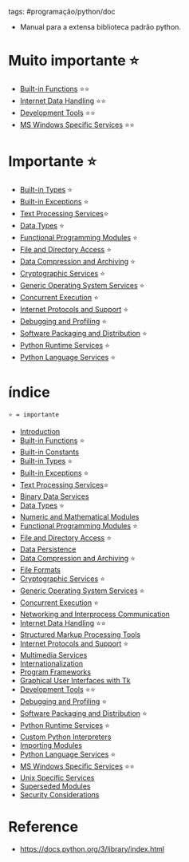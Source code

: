 tags: #programação/python/doc 

- Manual para a extensa biblioteca padrão python.

# Muito importante ⭐
-   [Built-in Functions](https://docs.python.org/3/library/functions.html) ⭐⭐
-   [Internet Data Handling](https://docs.python.org/3/library/netdata.html) ⭐⭐
-   [Development Tools](https://docs.python.org/3/library/development.html) ⭐⭐
-   [MS Windows Specific Services](https://docs.python.org/3/library/windows.html) ⭐⭐

# Importante ⭐
-   [Built-in Types](https://docs.python.org/3/library/stdtypes.html) ⭐
-   [Built-in Exceptions](https://docs.python.org/3/library/exceptions.html) ⭐
-   [Text Processing Services](https://docs.python.org/3/library/text.html)⭐
-   [Data Types](https://docs.python.org/3/library/datatypes.html) ⭐
-   [Functional Programming Modules](https://docs.python.org/3/library/functional.html) ⭐
-   [File and Directory Access](https://docs.python.org/3/library/filesys.html) ⭐
-   [Data Compression and Archiving](https://docs.python.org/3/library/archiving.html) ⭐
-   [Cryptographic Services](https://docs.python.org/3/library/crypto.html) ⭐
-   [Generic Operating System Services](https://docs.python.org/3/library/allos.html) ⭐
-   [Concurrent Execution](https://docs.python.org/3/library/concurrency.html) ⭐
-   [Internet Protocols and Support](https://docs.python.org/3/library/internet.html) ⭐
-   [Debugging and Profiling](https://docs.python.org/3/library/debug.html) ⭐
-   [Software Packaging and Distribution](https://docs.python.org/3/library/distribution.html) ⭐
-   [Python Runtime Services](https://docs.python.org/3/library/python.html) ⭐
-   [Python Language Services](https://docs.python.org/3/library/language.html) ⭐


# índice
`⭐ = importante`
-   [Introduction](https://docs.python.org/3/library/intro.html)
-   [Built-in Functions](https://docs.python.org/3/library/functions.html) ⭐
-   [Built-in Constants](https://docs.python.org/3/library/constants.html) 
-   [Built-in Types](https://docs.python.org/3/library/stdtypes.html) ⭐
-   [Built-in Exceptions](https://docs.python.org/3/library/exceptions.html) ⭐
-   [Text Processing Services](https://docs.python.org/3/library/text.html)⭐
-   [Binary Data Services](https://docs.python.org/3/library/binary.html)
-   [Data Types](https://docs.python.org/3/library/datatypes.html) ⭐
-   [Numeric and Mathematical Modules](https://docs.python.org/3/library/numeric.html)
-   [Functional Programming Modules](https://docs.python.org/3/library/functional.html) ⭐
-   [File and Directory Access](https://docs.python.org/3/library/filesys.html) ⭐
-   [Data Persistence](https://docs.python.org/3/library/persistence.html)
-   [Data Compression and Archiving](https://docs.python.org/3/library/archiving.html) ⭐
-   [File Formats](https://docs.python.org/3/library/fileformats.html)
-   [Cryptographic Services](https://docs.python.org/3/library/crypto.html) ⭐
-   [Generic Operating System Services](https://docs.python.org/3/library/allos.html) ⭐
-   [Concurrent Execution](https://docs.python.org/3/library/concurrency.html) ⭐
-   [Networking and Interprocess Communication](https://docs.python.org/3/library/ipc.html)
-   [Internet Data Handling](https://docs.python.org/3/library/netdata.html) ⭐⭐
-   [Structured Markup Processing Tools](https://docs.python.org/3/library/markup.html)
-   [Internet Protocols and Support](https://docs.python.org/3/library/internet.html) ⭐
-   [Multimedia Services](https://docs.python.org/3/library/mm.html)
-   [Internationalization](https://docs.python.org/3/library/i18n.html)
-   [Program Frameworks](https://docs.python.org/3/library/frameworks.html)
-   [Graphical User Interfaces with Tk](https://docs.python.org/3/library/tk.html)
-   [Development Tools](https://docs.python.org/3/library/development.html) ⭐⭐
-   [Debugging and Profiling](https://docs.python.org/3/library/debug.html) ⭐
-   [Software Packaging and Distribution](https://docs.python.org/3/library/distribution.html) ⭐
-   [Python Runtime Services](https://docs.python.org/3/library/python.html) ⭐
-   [Custom Python Interpreters](https://docs.python.org/3/library/custominterp.html)
-   [Importing Modules](https://docs.python.org/3/library/modules.html)
-   [Python Language Services](https://docs.python.org/3/library/language.html) ⭐
-   [MS Windows Specific Services](https://docs.python.org/3/library/windows.html) ⭐⭐
-   [Unix Specific Services](https://docs.python.org/3/library/unix.html)
-   [Superseded Modules](https://docs.python.org/3/library/superseded.html)
-   [Security Considerations](https://docs.python.org/3/library/security_warnings.html)

# Reference
- https://docs.python.org/3/library/index.html